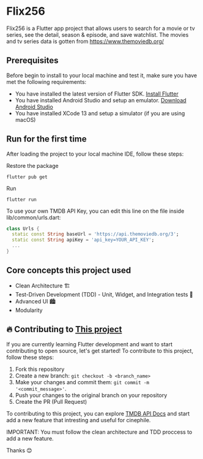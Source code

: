 # Flix256


Flix256 is a Flutter app project that allows users to search for a movie or tv series, see the detail, season & episode, and save watchlist. The movies and tv series data is gotten from https://www.themoviedb.org/

## Prerequisites

Before begin to install to your local machine and test it, make sure you have met the following requirements:
* You have installed the latest version of Flutter SDK. [Install Flutter](https://docs.flutter.dev/get-started/install)
* You have installed Android Studio and setup an emulator. [Download Android Studio](https://developer.android.com/studio)
* You have installed XCode 13 and setup a simulator (if you are using macOS)

## Run for the first time
After loading the project to your local machine IDE, follow these steps:

Restore the package
```
flutter pub get
```

Run
```
flutter run
```

To use your own TMDB API Key, you can edit this line on the file inside lib/common/urls.dart:
```dart
class Urls {
  static const String baseUrl = 'https://api.themoviedb.org/3';
  static const String apiKey = 'api_key=YOUR_API_KEY';
  ...
}
```

## Core concepts this project used

* Clean Architecture 🏗️
* Test-Driven Development (TDD) - Unit, Widget, and Integration tests 🧪
* Advanced UI 🏙️
* Modularity

## 🔥 Contributing to [This project](https://github.com/Cank256/flix256)

If you are currently learning Flutter development and want to start contributing to open source, let's get started! To contribute to this project, follow these steps:

1. Fork this repository
2. Create a new branch: `git checkout -b <branch_name>`
3. Make your changes and commit them: `git commit -m '<commit_message>'`. 
4. Push your changes to the original branch on your repository
5. Create the PR (Pull Request)

To contributing to this project, you can explore [TMDB API Docs](https://developers.themoviedb.org/3) and start add a new feature that intresting and useful for cinephile.

IMPORTANT: You must follow the clean architecture and TDD proccess to add a new feature.

Thanks 😊
